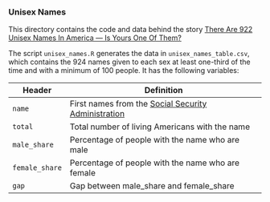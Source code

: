 ### Unisex Names

This directory contains the code and data behind the story [There Are 922 Unisex Names In America — Is Yours One Of Them?](http://fivethirtyeight.com/features/there-are-922-unisex-names-in-america-is-yours-one-of-them)

The script `unisex_names.R` generates the data in `unisex_names_table.csv`, which contains the 924 names given to each sex at least one-third of the time and with a minimum of 100 people. It has the following variables:

Header | Definition
---|---------
`name` | First names from the [Social Security Administration](http://www.ssa.gov/oact/babynames/limits.html)
`total` | Total number of living Americans with the name
`male_share` | Percentage of people with the name who are male
`female_share` | Percentage of people with the name who are female
`gap` | Gap between male_share and female_share
